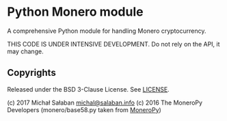 Python Monero module
====================

A comprehensive Python module for handling Monero cryptocurrency.

THIS CODE IS UNDER INTENSIVE DEVELOPMENT. Do not rely on the API, it may change.

Copyrights
----------

Released under the BSD 3-Clause License. See [LICENSE](LICENSE).

(c) 2017 Michał Sałaban <michal@salaban.info>
(c) 2016 The MoneroPy Developers (monero/base58.py taken from [MoneroPy](https://github.com/bigreddmachine/MoneroPy))
